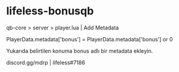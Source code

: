 # lifeless-bonusqb #


qb-core > server > player.lua | Add Metadata

PlayerData.metadata['bonus'] = PlayerData.metadata['bonus'] or 0

Yukarıda belirtilen konuma bonus adlı bir metadata ekleyin.

discord.gg/mdrp | lifeless#7186
